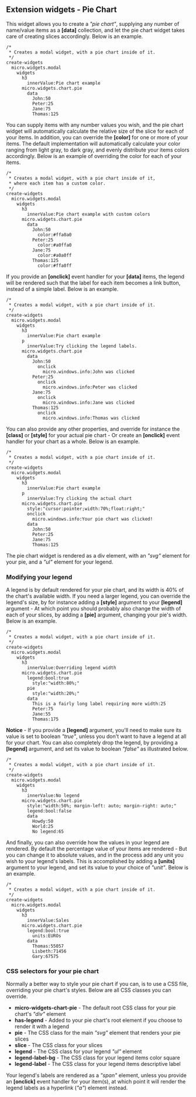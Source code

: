 ## Extension widgets - Pie Chart

This widget allows you to create a _"pie chart"_, supplying any number of name/value items as a **[data]**
collection, and let the pie chart widget takes care of creating slices accordingly. Below is an example.

```hyperlambda-snippet
/*
 * Creates a modal widget, with a pie chart inside of it.
 */
create-widgets
  micro.widgets.modal
    widgets
      h3
        innerValue:Pie chart example
      micro.widgets.chart.pie
        data
          John:50
          Peter:25
          Jane:75
          Thomas:125
```

You can supply items with any number values you wish, and the pie chart widget will automatically calculate
the relative size of the slice for each of your items. In addition, you can override the **[color]** for one
or more of your items. The default implementation will automatically calculate your color ranging from light
gray, to dark gray, and evenly distribute your items colors accordingly. Below is an example of overriding
the color for each of your items.


```hyperlambda-snippet
/*
 * Creates a modal widget, with a pie chart inside of it,
 * where each item has a custom color.
 */
create-widgets
  micro.widgets.modal
    widgets
      h3
        innerValue:Pie chart example with custom colors
      micro.widgets.chart.pie
        data
          John:50
            color:#ffa0a0
          Peter:25
            color:#a0ffa0
          Jane:75
            color:#a0a0ff
          Thomas:125
            color:#ffa0ff
```

If you provide an **[onclick]** event handler for your **[data]** items, the legend will be rendered
such that the label for each item becomes a link button, instead of a simple label. Below is an example.

```hyperlambda-snippet
/*
 * Creates a modal widget, with a pie chart inside of it.
 */
create-widgets
  micro.widgets.modal
    widgets
      h3
        innerValue:Pie chart example
      p
        innerValue:Try clicking the legend labels.
      micro.widgets.chart.pie
        data
          John:50
            onclick
              micro.windows.info:John was clicked
          Peter:25
            onclick
              micro.windows.info:Peter was clicked
          Jane:75
            onclick
              micro.windows.info:Jane was clicked
          Thomas:125
            onclick
              micro.windows.info:Thomas was clicked
```

You can also provide any other properties, and override for instance the **[class]** or **[style]** for
your actual pie chart - Or create an **[onclick]** event handler for your chart as a whole. Below is an example.

```hyperlambda-snippet
/*
 * Creates a modal widget, with a pie chart inside of it.
 */
create-widgets
  micro.widgets.modal
    widgets
      h3
        innerValue:Pie chart example
      p
        innerValue:Try clicking the actual chart
      micro.widgets.chart.pie
        style:"cursor:pointer;width:70%;float:right;"
        onclick
          micro.windows.info:Your pie chart was clicked!
        data
          John:50
          Peter:25
          Jane:75
          Thomas:125
```

The pie chart widget is rendered as a div element, with an _"svg"_ element for your pie, and a _"ul"_
element for your legend.

### Modifying your legend

A legend is by default rendered for your pie chart, and its width is 40% of the chart's available width. If
you need a larger legend, you can override the legend's size, by for instance adding a **[style]** argument
to your **[legend]** argument - At which point you should probably also change the width of each of your
slices, by adding a **[pie]** argument, changing your pie's width. Below is an example.

```hyperlambda-snippet
/*
 * Creates a modal widget, with a pie chart inside of it.
 */
create-widgets
  micro.widgets.modal
    widgets
      h3
        innerValue:Overriding legend width
      micro.widgets.chart.pie
        legend:bool:true
          style:"width:80%;"
        pie
          style:"width:20%;"
        data
          This is a fairly long label requiring more width:25
          Peter:75
          Jane:55
          Thomas:175
```

**Notice** - If you provide a __[legend]__ argument, you'll need to make sure its value is set to boolean
_"true"_, unless you don't want to have a legend at all for your chart. You can also completely drop the
legend, by providing a **[legend]** argument, and set its value to boolean _"false"_ as illustrated
below.

```hyperlambda-snippet
/*
 * Creates a modal widget, with a pie chart inside of it.
 */
create-widgets
  micro.widgets.modal
    widgets
      h3
        innerValue:No legend
      micro.widgets.chart.pie
        style:"width:50%; margin-left: auto; margin-right: auto;"
        legend:bool:false
        data
          Howdy:50
          World:25
          No legend:65
```

And finally, you can also override how the values in your legend are rendered. By default the percentage
value of your items are rendered - But you can change it to absolute values, and in the process add any
unit you wish to your legend's labels. This is accomplished by adding a __[units]__ argument to your
legend, and set its value to your choice of _"unit"_. Below is an example.

```hyperlambda-snippet
/*
 * Creates a modal widget, with a pie chart inside of it.
 */
create-widgets
  micro.widgets.modal
    widgets
      h3
        innerValue:Sales
      micro.widgets.chart.pie
        legend:bool:true
          units:EUROs
        data
          Thomas:55057
          Lisbeth:71456
          Gary:67575
```

### CSS selectors for your pie chart

Normally a better way to style your pie chart if you can, is to use a CSS file, overriding your pie chart's
styles. Below are all CSS classes you can override.

* __micro-widgets-chart-pie__ - The default root CSS class for your pie chart's _"div"_ element
* __has-legend__ - Added to your pie chart's root element if you choose to render it with a legend
* __pie__ - The CSS class for the main _"svg"_ element that renders your pie slices
* __slice__ - The CSS class for your slices
* __legend__ - The CSS class for your legend _"ul"_ element
* __legend-label-bg__ - The CSS class for your legend items color square
* __legend-label__ - The CSS class for your legend items descriptive label

Your legend's labels are rendered as a _"span"_ element, unless you provide an __[onclick]__ event handler
for your item(s), at which point it will render the legend labels as a hyperlink (_"a"_) element instead.
